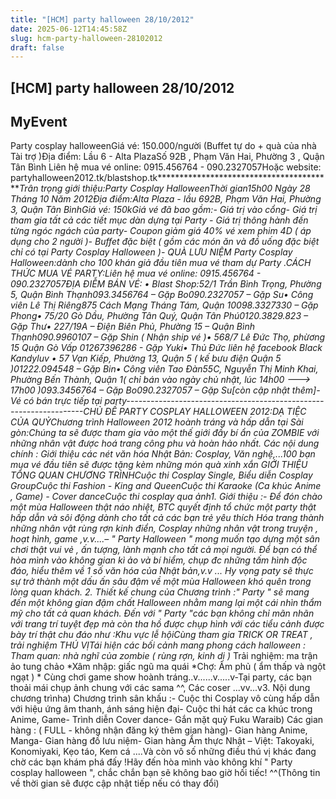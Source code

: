 ```yaml
---
title: "[HCM] party halloween 28/10/2012"
date: 2025-06-12T14:45:58Z
slug: hcm-party-halloween-28102012
draft: false
---
```


## [HCM] party halloween 28/10/2012

## MyEvent

Party cosplay halloweenGiá vé: 150.000/người (Buffet tự do + quà của nhà Tài trợ )Địa điểm: Lầu 6 - Alta PlazaSố 92B , Phạm Văn Hai, Phường 3 , Quận Tân Bình Liên hệ mua vé online: 0915.456764 - 090.2327057Hoặc website: partyhalloween2012.tk/blastshop.tk******************************************Trân trọng giới thiệu:Party Cosplay HalloweenThời gian15h00 Ngày 28 Tháng 10 Năm 2012Địa điểm:Alta Plaza - lầu 692B, Phạm Văn Hai, Phường 3, Quận Tân BìnhGiá vé: 150kGiá vé đã bao gồm:- Giá trị vào cổng- Giá trị tham gia tất cả các tiết mục dàn dựng tại Party - Giá trị thông hành đến từng ngóc ngách của party- Coupon giảm giá 40% vé xem phim 4D ( áp dụng cho 2 người )- Buffet đặc biệt ( gồm các món ăn và đồ uống đặc biệt chỉ có tại Party Cosplay Halloween )- QUÀ LƯU NIỆM Party Cosplay Halloween:dành cho 100 khán giả đầu tiên mua vé tham dự Party .CÁCH THỨC MUA VÉ PARTY:Liên hệ mua vé online: 0915.456764 - 090.2327057ĐỊA ĐIỄM BÁN VÉ: • Blast Shop:52/1 Trần Bình Trọng, Phường 5, Quận Bình Thạnh093.3456764 – Gặp Bo090.2327057 – Gặp Su• Công viên Lê Thị Riêng875 Cách Mạng Tháng Tám, Quận 10098.3327330 – Gặp Phong• 75/20 Gò Dầu, Phường Tân Quý, Quận Tân Phú0120.3829.823 – Gặp Thư• 227/19A – Điện Biên Phủ, Phường 15 – Quận Bình Thạnh090.9960107 – Gặp Shin ( Nhận ship vé )• 568/7 Lê Đức Thọ, phừơng 15 Quận Gò Vấp 01267396286 - Gặp Yuki• Thủ Đức liên hệ facebook Black Kandyluv • 57 Vạn Kiếp, Phường 13, Quận 5 ( kế bưu điện Quận 5 )01222.094548 – Gặp Bin• Công viên Tao Đàn55C, Nguyễn Thị Minh Khai, Phường Bến Thành, Quận 1( chỉ bán vào ngày chủ nhật, lúc 14h00 ---> 17h00 )093.3456764 – Gặp Bo090.2327057 – Gặp Su[còn cập nhật thêm]- Vé có bán trực tiếp tại party-------------------------------------------------------------------CHỦ ĐỀ PARTY COSPLAY HALLOWEEN 2012:DẠ TIỆC CỦA QUỶChương trình Halloween 2012 hoành tráng và hấp dẫn tại Sài gòn:Chúng ta sẽ được tham gia vào một thế giới đầy bí ẩn của ZOMBIE với những nhân vật được hoá trang công phu và hoàn hảo nhất. Các nội dung chính : Giới thiệu các nét văn hóa Nhật Bản: Cosplay, Văn nghệ,...100 bạn mua vé đầu tiên sẽ được tặng kèm những món quà xinh xắn GIỚI THIỆU TỔNG QUAN CHƯƠNG TRÌNHCuộc thi Cosplay Single, Biểu diễn Cosplay GroupCuộc thi Fashion - King and QueenCuộc thi Karaoke (Ca khúc Anime , Game) - Cover danceCuộc thi cosplay qua ảnh1. Giới thiệu :- Để đón chào một mùa Halloween thật náo nhiệt, BTC quyết định tổ chức một party thật hấp dẫn và sôi động dành cho tất cả các bạn trẻ yêu thích Hóa trang thành những nhân vật rùng rợn kinh điển, Cosplay những nhân vật trong truyện , hoạt hình, game ,v.v....– " Party Halloween " mong muốn tạo dựng một sân chơi thật vui vẻ , ấn tượng, lành mạnh cho tất cả mọi người. Để bạn có thể hòa mình vào không gian kì ảo và bí hiểm, chụp đc những tấm hình độc đáo, hiểu thêm về 1 số văn hóa của Nhật bản,v.v ... Hy vọng paty sẽ thực sự trở thành một dấu ấn sâu đậm về một mùa Halloween khó quên trong lòng quan khách. 2. Thiết kế chung của Chương trình :" Party " sẽ mang đến một không gian đậm chất Halloween nhằm mang lại một cái nhìn thẩm mỹ cho tất cả quan khách. Đến với " Party "các bạn không chỉ mãn nhãn với trang trí tuyệt đẹp mà còn tha hồ được chụp hình với các tiểu cảnh được bày trí thật chu đáo như :Khu vực lễ hộiCùng tham gia TRICK OR TREAT , trải nghiệm THÚ VỊTái hiện các bối cảnh mang phong cách halloween :* Tham quan: nhà nghĩ của zombie ( rùng rợn, kinh dị )* Trải nghiệm: ma trận ảo tung chảo *Xâm nhập: giấc ngũ ma quái *Chợ: Âm phủ ( ẩm thấp và ngột ngạt ) * Cùng chơi game show hoành tráng..v......v.....v-Tại party, các bạn thoải mái chụp ảnh chung với các sama ^^, Các coser ...vv...v3. Nội dung chương trìnha) Chương trình sân khấu :- Cuộc thi Cosplay vô cùng hấp dẫn với hiệu ứng âm thanh, ánh sáng hiện đại- Cuộc thi hát các ca khúc trong Anime, Game- Trình diễn Cover dance- Gắn mặt quỷ Fuku Waraib) Các gian hàng : ( FULL - không nhận đăng ký thêm gian hàng)- Gian hàng Anime, Manga- Gian hàng đồ lưu niệm- Gian hàng Ẩm thực Nhật – Việt: Takoyaki, Konomiyaki, Kẹo táo, Kem cá ....Và còn vô số những điều thú vị khác đang chờ các bạn khám phá đấy !Hãy đến hòa mình vào không khí " Party cosplay halloween ", chắc chắn bạn sẽ không bao giờ hối tiếc! ^^(Thông tin về thời gian sẽ được cập nhật tiếp nếu có thay đổi)